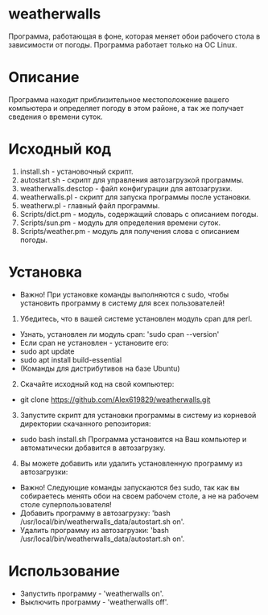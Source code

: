 # weatherwalls
Программа, работающая в фоне, которая меняет обои рабочего стола в зависимости от погоды.
Программа работает только на OC Linux.
# Описание
Программа находит приблизительное местоположение вашего компьютера и определяет погоду в этом районе, а так же получает сведения о времени суток.
# Исходный код
1. install.sh - установочный скрипт.
2. autostart.sh - скрипт для управления автозагрузкой программы.
3. weatherwalls.desctop - файл конфигурации для автозагрузки.
4. weatherwalls.pl - скрипт для запуска программы после установки.
5. weatherw.pl - главный файл программы.
6. Scripts/dict.pm - модуль, содержащий словарь с описанием погоды.
7. Scripts/sun.pm - модуль для определения времени суток.
8. Scripts/weather.pm - модуль для получения слова с описанием погоды.
# Установка
* Важно! При установке команды выполняются с sudo, чтобы установить программу в систему для всех пользователей!
1. Убедитесь, что в вашей системе установлен модуль cpan для perl.
* Узнать, установлен ли модуль cpan: 'sudo cpan --version'
* Если cpan не установлен - установите его:
* sudo apt update
* sudo apt install build-essential
* (Команды для дистрибутивов на базе Ubuntu)
2. Скачайте исходный код на свой компьютер:
* git clone https://github.com/Alex619829/weatherwalls.git
3. Запустите скрипт для установки программы в систему из корневой директории скачанного репозитория:
* sudo bash install.sh
Программа установится на Ваш компьютер и автоматически добавится в автозагрузку.
4. Вы можете добавить или удалить установленную программу из автозагрузки:
* Важно! Следующие команды запускаются без sudo, так как вы собираетесь менять обои на своем рабочем столе, а не на рабочем столе суперпользователя!
* Добавить программу в автозагрузку: 'bash /usr/local/bin/weatherwalls_data/autostart.sh on'.
* Удалить программу из автозагрузки: 'bash /usr/local/bin/weatherwalls_data/autostart.sh on'.
#  Использование
* Запустить программу - 'weatherwalls on'.
* Выключить программу - 'weatherwalls off'.
